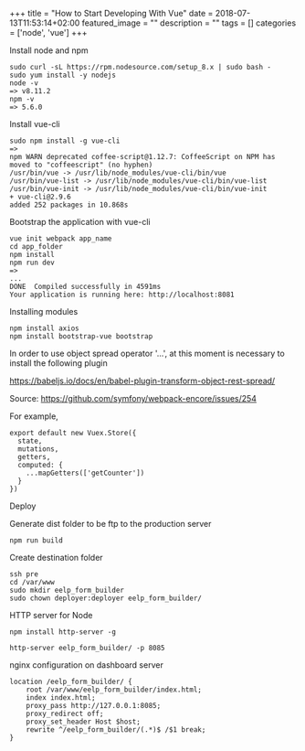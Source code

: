 +++
title =  "How to Start Developing With Vue"
date = 2018-07-13T11:53:14+02:00
featured_image = ""
description = ""
tags = []
categories = ['node', 'vue']
+++

<!--more-->

Install node and npm

    sudo curl -sL https://rpm.nodesource.com/setup_8.x | sudo bash -
    sudo yum install -y nodejs
    node -v
    => v8.11.2
    npm -v
    => 5.6.0

Install vue-cli

    sudo npm install -g vue-cli
    =>
    npm WARN deprecated coffee-script@1.12.7: CoffeeScript on NPM has moved to "coffeescript" (no hyphen)
    /usr/bin/vue -> /usr/lib/node_modules/vue-cli/bin/vue
    /usr/bin/vue-list -> /usr/lib/node_modules/vue-cli/bin/vue-list
    /usr/bin/vue-init -> /usr/lib/node_modules/vue-cli/bin/vue-init
    + vue-cli@2.9.6
    added 252 packages in 10.868s

Bootstrap the application with vue-cli

    vue init webpack app_name
    cd app_folder
    npm install
    npm run dev
    =>
    ...
    DONE  Compiled successfully in 4591ms
    Your application is running here: http://localhost:8081

Installing modules

    npm install axios
    npm install bootstrap-vue bootstrap

In order to use object spread operator '...', at this moment is necessary to install the following plugin

https://babeljs.io/docs/en/babel-plugin-transform-object-rest-spread/

Source: https://github.com/symfony/webpack-encore/issues/254

For example, 

    export default new Vuex.Store({
      state,
      mutations,
      getters,
      computed: {
        ...mapGetters(['getCounter'])
      }
    })

Deploy

Generate dist folder to be ftp to the production server

    npm run build

Create destination folder

    ssh pre
    cd /var/www
    sudo mkdir eelp_form_builder
    sudo chown deployer:deployer eelp_form_builder/


HTTP server for Node

    npm install http-server -g

    http-server eelp_form_builder/ -p 8085

nginx configuration on dashboard server

    location /eelp_form_builder/ {
        root /var/www/eelp_form_builder/index.html;
        index index.html;
        proxy_pass http://127.0.0.1:8085;
        proxy_redirect off;
        proxy_set_header Host $host;
        rewrite ^/eelp_form_builder/(.*)$ /$1 break;
    }


